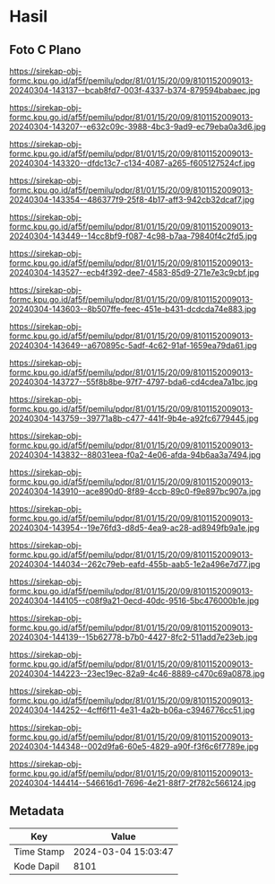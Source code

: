 # Hasil

## Foto C Plano

https://sirekap-obj-formc.kpu.go.id/af5f/pemilu/pdpr/81/01/15/20/09/8101152009013-20240304-143137--bcab8fd7-003f-4337-b374-879594babaec.jpg

https://sirekap-obj-formc.kpu.go.id/af5f/pemilu/pdpr/81/01/15/20/09/8101152009013-20240304-143207--e632c09c-3988-4bc3-9ad9-ec79eba0a3d6.jpg

https://sirekap-obj-formc.kpu.go.id/af5f/pemilu/pdpr/81/01/15/20/09/8101152009013-20240304-143320--dfdc13c7-c134-4087-a265-f605127524cf.jpg

https://sirekap-obj-formc.kpu.go.id/af5f/pemilu/pdpr/81/01/15/20/09/8101152009013-20240304-143354--486377f9-25f8-4b17-aff3-942cb32dcaf7.jpg

https://sirekap-obj-formc.kpu.go.id/af5f/pemilu/pdpr/81/01/15/20/09/8101152009013-20240304-143449--14cc8bf9-f087-4c98-b7aa-79840f4c2fd5.jpg

https://sirekap-obj-formc.kpu.go.id/af5f/pemilu/pdpr/81/01/15/20/09/8101152009013-20240304-143527--ecb4f392-dee7-4583-85d9-271e7e3c9cbf.jpg

https://sirekap-obj-formc.kpu.go.id/af5f/pemilu/pdpr/81/01/15/20/09/8101152009013-20240304-143603--8b507ffe-feec-451e-b431-dcdcda74e883.jpg

https://sirekap-obj-formc.kpu.go.id/af5f/pemilu/pdpr/81/01/15/20/09/8101152009013-20240304-143649--a670895c-5adf-4c62-91af-1659ea79da61.jpg

https://sirekap-obj-formc.kpu.go.id/af5f/pemilu/pdpr/81/01/15/20/09/8101152009013-20240304-143727--55f8b8be-97f7-4797-bda6-cd4cdea7a1bc.jpg

https://sirekap-obj-formc.kpu.go.id/af5f/pemilu/pdpr/81/01/15/20/09/8101152009013-20240304-143759--39771a8b-c477-441f-9b4e-a92fc6779445.jpg

https://sirekap-obj-formc.kpu.go.id/af5f/pemilu/pdpr/81/01/15/20/09/8101152009013-20240304-143832--88031eea-f0a2-4e06-afda-94b6aa3a7494.jpg

https://sirekap-obj-formc.kpu.go.id/af5f/pemilu/pdpr/81/01/15/20/09/8101152009013-20240304-143910--ace890d0-8f89-4ccb-89c0-f9e897bc907a.jpg

https://sirekap-obj-formc.kpu.go.id/af5f/pemilu/pdpr/81/01/15/20/09/8101152009013-20240304-143954--19e76fd3-d8d5-4ea9-ac28-ad8949fb9a1e.jpg

https://sirekap-obj-formc.kpu.go.id/af5f/pemilu/pdpr/81/01/15/20/09/8101152009013-20240304-144034--262c79eb-eafd-455b-aab5-1e2a496e7d77.jpg

https://sirekap-obj-formc.kpu.go.id/af5f/pemilu/pdpr/81/01/15/20/09/8101152009013-20240304-144105--c08f9a21-0ecd-40dc-9516-5bc476000b1e.jpg

https://sirekap-obj-formc.kpu.go.id/af5f/pemilu/pdpr/81/01/15/20/09/8101152009013-20240304-144139--15b62778-b7b0-4427-8fc2-511add7e23eb.jpg

https://sirekap-obj-formc.kpu.go.id/af5f/pemilu/pdpr/81/01/15/20/09/8101152009013-20240304-144223--23ec19ec-82a9-4c46-8889-c470c69a0878.jpg

https://sirekap-obj-formc.kpu.go.id/af5f/pemilu/pdpr/81/01/15/20/09/8101152009013-20240304-144252--4cff6f11-4e31-4a2b-b06a-c3946776cc51.jpg

https://sirekap-obj-formc.kpu.go.id/af5f/pemilu/pdpr/81/01/15/20/09/8101152009013-20240304-144348--002d9fa6-60e5-4829-a90f-f3f6c6f7789e.jpg

https://sirekap-obj-formc.kpu.go.id/af5f/pemilu/pdpr/81/01/15/20/09/8101152009013-20240304-144414--546616d1-7696-4e21-88f7-2f782c566124.jpg


## Metadata

| Key        | Value               |
| ---------- | ------------------- |
| Time Stamp | 2024-03-04 15:03:47 |
| Kode Dapil | 8101                |




